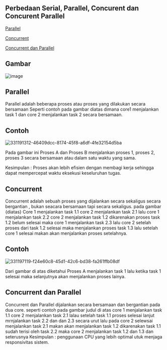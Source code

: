 ## Perbedaan Serial, Parallel, Concurent dan Concurent Parallel

[Parallel](#parallel)

[Concurrent](#concurrent)

[Concurrent dan Parallel](#concurrentdanparallel)

## Gambar

![image](https://github.com/FahrudinTamimi/SysOP24-3123521002/assets/160558690/24a375be-ab1e-43eb-8427-59bd2011c7a3)

## Parallel

Parallel adalah beberapa proses atau proses yang dilakukan secara bersamaan Seperti contoh pada gambar diatas dimana core1 menjalankan task 1 dan core 2 menjalankan task 2 secara bersamaan.

## Contoh

![331191312-46409dcc-8174-45f8-a6df-4fe32154d5ba](https://github.com/FahrudinTamimi/SysOP24-3123521002/assets/160558690/fcf1be20-5d91-49d4-92a3-67cd381607da)

Pada gambar ini Proses A dan Proses B menjalankan proses 1, proses 2, proses 3 secara bersamaan atau dalam satu waktu yang sama.

Kesimpulan : Proses akan lebih efisien dengan membagi kerja sehingga dapat mempercepat waktu eksekusi keseluruhan tugas.

## Concurrent

Concurrent adalah sebuah proses yang dijalankan secara sekaligus secara bergantian , bukan seacara bersamaan tapi secara sekaligus. pada gambar {diatas} Core 1 menjalankan task 1.1 core 2 menjalankan task 2.1 lalu core 1 menjalankan task 2.2 core 2 menjalankan task 1.2 dikarenakan proses task 1.2 belum selesai maka core 1 menjalankan task 2.3 lalu core 2 setelah proses dari task 1.2 selesai maka menjalankan proses task 1.3 lalu setelah core 1 selesai makan akan menjalankan proses setelahnya.

## Contoh

![331197119-f24e60c8-45d1-42c6-bd38-fa261ffb08df](https://github.com/FahrudinTamimi/SysOP24-3123521002/assets/160558690/df7b9617-860d-4d56-894c-5b3d141f439d)

Dari gambar di atas diketahui Proses A menjalankan task 1 lalu ketika task 1 selesai maka selanjutnya akan menjalankan proses lainya.

## Concurrent dan Parallel

Concurrent dan Parallel dijalankan secara bersamaan dan bergantian pada dua core. seperti contoh pada gambar judul di atas core 1 menjalankan task 1.1 core 2 menjalankan task 2.1 lalau setelah task 1.1 proses selesai lanjut mrnjalankan task 2.2 dan dan 2.3 secara urut lalu pada core 2 selewsai menjalankan task 2.1 makan akan menjalankan task 1.2 dikarenakan task 1.1 sudah terisi oleh task 2.2 maka core 2 menjalankan task 1.2 dan 1.3 dan seterusnya
Kesimpulan : penggunaan CPU yang lebih optimal utuk menjaga responsivitas sistem.

